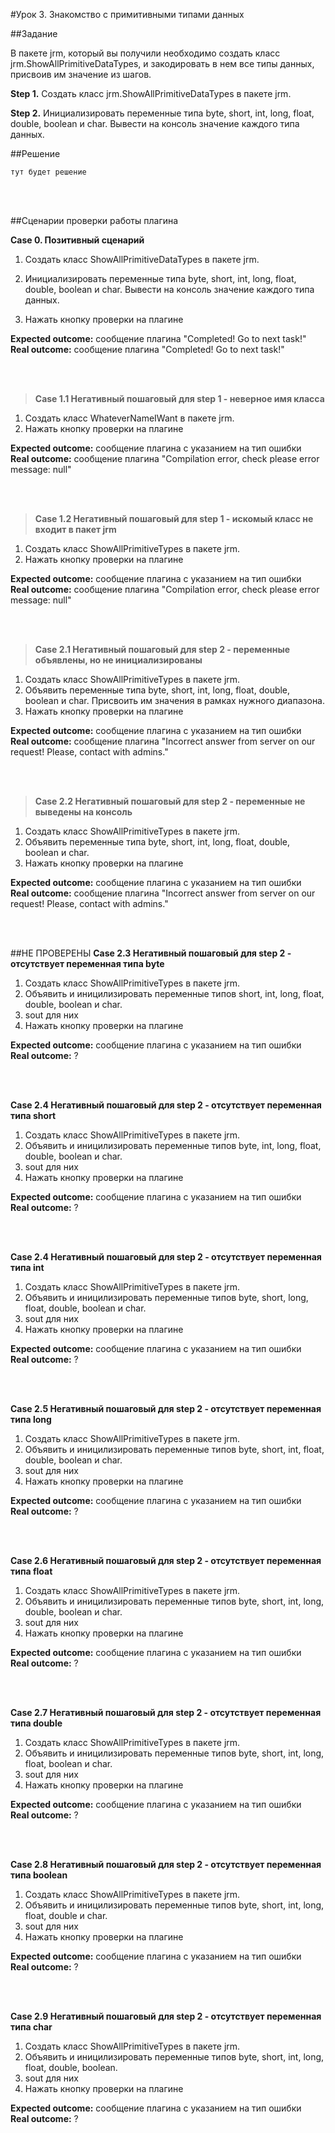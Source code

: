 #Урок 3. Знакомство с примитивными типами данных

##Задание

В пакете jrm, который вы получили необходимо создать класс jrm.ShowAllPrimitiveDataTypes, и закодировать в нем все типы данных, присвоив им значение из шагов.

**Step 1.** Создать класс jrm.ShowAllPrimitiveDataTypes в пакете jrm.

**Step 2.** Инициализировать переменные типа byte, short, int, long, float, double, boolean и char.
Вывести на консоль значение каждого типа данных.



##Решение
~~~~
тут будет решение
~~~~

<br>
<br>

##Сценарии проверки работы плагина

**Case 0. Позитивный сценарий**

1. Создать класс ShowAllPrimitiveDataTypes в пакете jrm.
2. Инициализировать переменные типа byte, short, int, long, float, double, boolean и char.
Вывести на консоль значение каждого типа данных.
   
3. Нажать кнопку проверки на плагине


**Expected outcome:** сообщение плагина "Completed! Go to next task!"
<br>
**Real outcome:** сообщение плагина "Completed! Go to next task!"

<br>
<br>

>**Case 1.1 Негативный пошаговый для step 1 - неверное имя класса**

1. Создать класс WhateverNameIWant в пакете jrm.
2. Нажать кнопку проверки на плагине

**Expected outcome:** сообщение плагина с указанием на тип ошибки
<br>
**Real outcome:** сообщение плагина "Compilation error, check please error message: null"

<br>
<br>

>**Case 1.2 Негативный пошаговый для step 1 - искомый класс не входит в пакет jrm**

1. Создать класс ShowAllPrimitiveTypes в пакете jrm.
2. Нажать кнопку проверки на плагине

**Expected outcome:** сообщение плагина с указанием на тип ошибки
<br>
**Real outcome:** сообщение плагина "Compilation error, check please error message: null"

<br>
<br>

>**Case 2.1 Негативный пошаговый для step 2 - переменные объявлены, но не инициализированы**

1. Создать класс ShowAllPrimitiveTypes в пакете jrm.
2. Объявить переменные типа byte, short, int, long, float, double, boolean и char. Присвоить им значения в рамках нужного диапазона.
3. Нажать кнопку проверки на плагине

**Expected outcome:** сообщение плагина с указанием на тип ошибки
<br>
**Real outcome:** сообщение плагина "Incorrect answer from server on our request! Please, contact with admins."

<br>
<br>

>**Case 2.2 Негативный пошаговый для step 2 - переменные не выведены на консоль**

1. Создать класс ShowAllPrimitiveTypes в пакете jrm.
2. Объявить переменные типа byte, short, int, long, float, double, boolean и char.
3. Нажать кнопку проверки на плагине

**Expected outcome:** сообщение плагина с указанием на тип ошибки
<br>
**Real outcome:** сообщение плагина "Incorrect answer from server on our request! Please, contact with admins."

<br>
<br>


##НЕ ПРОВЕРЕНЫ
**Case 2.3 Негативный пошаговый для step 2 - отсутствует переменная типа byte**

1. Создать класс ShowAllPrimitiveTypes в пакете jrm.
2. Объявить и иницилизировать переменные типов short, int, long, float, double, boolean и char.
3. sout для них
4. Нажать кнопку проверки на плагине

**Expected outcome:** сообщение плагина с указанием на тип ошибки
<br>
**Real outcome:** ?

<br>
<br>

**Case 2.4 Негативный пошаговый для step 2 - отсутствует переменная типа short**

1. Создать класс ShowAllPrimitiveTypes в пакете jrm.
2. Объявить и иницилизировать переменные типов byte, int, long, float, double, boolean и char.
3. sout для них
4. Нажать кнопку проверки на плагине

**Expected outcome:** сообщение плагина с указанием на тип ошибки
<br>
**Real outcome:** ?

<br>
<br>

**Case 2.4 Негативный пошаговый для step 2 - отсутствует переменная типа int**

1. Создать класс ShowAllPrimitiveTypes в пакете jrm.
2. Объявить и иницилизировать переменные типов byte, short, long, float, double, boolean и char.
3. sout для них
4. Нажать кнопку проверки на плагине

**Expected outcome:** сообщение плагина с указанием на тип ошибки
<br>
**Real outcome:** ?

<br>
<br>

**Case 2.5 Негативный пошаговый для step 2 - отсутствует переменная типа long**

1. Создать класс ShowAllPrimitiveTypes в пакете jrm.
2. Объявить и иницилизировать переменные типов byte, short, int, float, double, boolean и char.
3. sout для них
4. Нажать кнопку проверки на плагине

**Expected outcome:** сообщение плагина с указанием на тип ошибки
<br>
**Real outcome:** ?

<br>
<br>

**Case 2.6 Негативный пошаговый для step 2 - отсутствует переменная типа float**

1. Создать класс ShowAllPrimitiveTypes в пакете jrm.
2. Объявить и иницилизировать переменные типов byte, short, int, long, double, boolean и char.
3. sout для них
4. Нажать кнопку проверки на плагине

**Expected outcome:** сообщение плагина с указанием на тип ошибки
<br>
**Real outcome:** ?

<br>
<br>

**Case 2.7 Негативный пошаговый для step 2 - отсутствует переменная типа double**

1. Создать класс ShowAllPrimitiveTypes в пакете jrm.
2. Объявить и иницилизировать переменные типов byte, short, int, long, float, boolean и char.
3. sout для них
4. Нажать кнопку проверки на плагине

**Expected outcome:** сообщение плагина с указанием на тип ошибки
<br>
**Real outcome:** ?

<br>
<br>

**Case 2.8 Негативный пошаговый для step 2 - отсутствует переменная типа boolean**

1. Создать класс ShowAllPrimitiveTypes в пакете jrm.
2. Объявить и иницилизировать переменные типов byte, short, int, long, float, double и char.
3. sout для них
4. Нажать кнопку проверки на плагине

**Expected outcome:** сообщение плагина с указанием на тип ошибки
<br>
**Real outcome:** ?

<br>
<br>

**Case 2.9 Негативный пошаговый для step 2 - отсутствует переменная типа char**

1. Создать класс ShowAllPrimitiveTypes в пакете jrm.
2. Объявить и иницилизировать переменные типов byte, short, int, long, float, double, boolean.
3. sout для них
4. Нажать кнопку проверки на плагине

**Expected outcome:** сообщение плагина с указанием на тип ошибки
<br>
**Real outcome:** ?

<br>
<br>